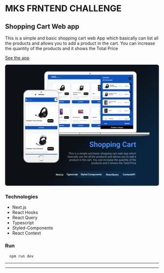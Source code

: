 # MKS FRNTEND CHALLENGE
## Shopping Cart Web app
This is a simple and basic shopping cart web App which basically can list all the products and allows you to add a product in the cart. You can increase the quantity of the products and it shows the Total Price 

[See the app](https://mks-challenge-mario.netlify.app)

![readme](readme.png)

### Technologies
* Next.js
* React Hooks
* React Query
* Typescript
* Styled-Components
* React Context

### Run
```Bash
  npm run dev
```
---
---
